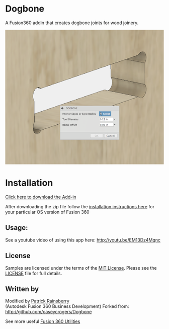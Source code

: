 # Dogbone
A Fusion360 addin that creates dogbone joints for wood joinery.

![Dogbone Cover](./Resources/cover_image.png)

# Installation
[Click here to download the Add-in](https://github.com/tapnair/Dogbone/releases/download/v1.0/Dogbone.zip)

After downloading the zip file follow the [installation instructions here](https://tapnair.github.io/installation.html) for your particular OS version of Fusion 360 

## Usage:

See a youtube video of using this app here:
http://youtu.be/EM13Dz4Mqnc

## License
Samples are licensed under the terms of the [MIT License](http://opensource.org/licenses/MIT). Please see the [LICENSE](LICENSE) file for full details.

## Written by

Modified by [Patrick Rainsberry](https://twitter.com/prrainsberry) <br /> (Autodesk Fusion 360 Business Development)
Forked from: http://github.com/caseycrogers/Dogbone

See more useful [Fusion 360 Utilities](https://tapnair.github.io/index.html)
